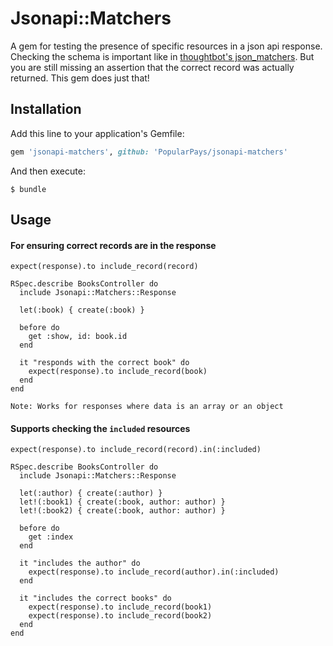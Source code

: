 # Jsonapi::Matchers

A gem for testing the presence of specific resources in a json api response. Checking the schema is important like in [thoughtbot's json_matchers](https://github.com/thoughtbot/json_matchers). But you are still missing an assertion that the correct record was actually returned. This gem does just that!

## Installation

Add this line to your application's Gemfile:

```ruby
gem 'jsonapi-matchers', github: 'PopularPays/jsonapi-matchers'
```

And then execute:

    $ bundle

## Usage

#### For ensuring correct records are in the response

```
expect(response).to include_record(record)
```

```
RSpec.describe BooksController do
  include Jsonapi::Matchers::Response

  let(:book) { create(:book) }

  before do
    get :show, id: book.id
  end

  it "responds with the correct book" do
    expect(response).to include_record(book)
  end
end
```

`Note: Works for responses where data is an array or an object`


#### Supports checking the `included` resources

```
expect(response).to include_record(record).in(:included)
```

```
RSpec.describe BooksController do
  include Jsonapi::Matchers::Response

  let(:author) { create(:author) }
  let!(:book1) { create(:book, author: author) }
  let!(:book2) { create(:book, author: author) }

  before do
    get :index
  end

  it "includes the author" do
    expect(response).to include_record(author).in(:included)
  end

  it "includes the correct books" do
    expect(response).to include_record(book1)
    expect(response).to include_record(book2)
  end
end
```
